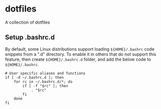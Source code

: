 # dotfiles

A collection of dotfiles

## Setup .bashrc.d

By default, some Linux distributions support loading `${HOME}/.bashrc`
code snippets from a ".d" directory. To enable it in others that do not
support this feature, then create `${HOME}/.bashrc.d` folder, and add
the below code to `${HOME}/.bashrc`.

```
# User specific aliases and functions
if [ -d ~/.bashrc.d ]; then
    for rc in ~/.bashrc.d/*; do
        if [ -f "$rc" ]; then
            . "$rc"
        fi
    done
fi
```
